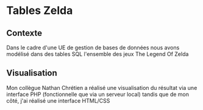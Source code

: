 # Tables Zelda

## Contexte

Dans le cadre d'une UE de gestion de bases de données nous avons modélisé dans des tables SQL l'ensemble des jeux The Legend Of Zelda

## Visualisation

Mon collègue Nathan Chrétien a réalisé une visualisation du résultat via une interface PHP (fonctionnelle que via un serveur local) tandis que de mon côté,
j'ai réalisé une interface HTML/CSS
